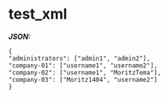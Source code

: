 # test_xml

***JSON:***
```
{
"administrators": ["admin1", "admin2"],
"company-01": ["username1", "username2"],
"company-02": ["username1", "MoritzTema"],
"company-03": ["Moritz1404", "username2"]
}
```
